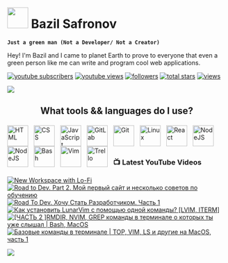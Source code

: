 # <img src="https://www.svgrepo.com/show/285222/alien.svg" height="48"> Bazil Safronov

**`Just a green man (Not a Developer/ Not a Creator)`**

Hey! I'm Bazil and I came to planet Earth to prove to everyone that even a green person like me can write and program cool web applications. 

   <p align="left">
      <a href="https://www.youtube.com/@bazil_s?sub_confirmation=1">
         <img alt="youtube subscribers" title="Subscribe to my YouTube channel" src="https://custom-icon-badges.demolab.com/youtube/channel/subscribers/UC_YqmN7PCpCFp2WXhQ_bPZw?color=%23E05D44&label=SUBSCRIBE&logo=video&logoColor=white&style=for-the-badge&labelColor=CE4630"/></a> 
      <a href="https://www.youtube.com/@bazil_s">
         <img alt="youtube views" title="YouTube views" src="https://custom-icon-badges.demolab.com/youtube/channel/views/UC_YqmN7PCpCFp2WXhQ_bPZw?color=%23E1AD0E&logo=eye&logoColor=white&style=for-the-badge&labelColor=C79600"/></a> 
      <a href="https://github.com/bazilsafronov?tab=followers">
         <img alt="followers" title="Follow me on Github" src="https://custom-icon-badges.demolab.com/github/followers/bazilsafronov?color=236ad3&labelColor=1155ba&style=for-the-badge&logo=person-add&label=Follow&logoColor=white"/></a>
      <a href="https://github.com/bazilsafronov?tab=repositories&sort=stargazers">
         <img alt="total stars" title="Total stars on GitHub" src="https://custom-icon-badges.demolab.com/github/stars/bazilsafronov?color=55960c&style=for-the-badge&labelColor=488207&logo=star"/></a>
   <a href="https://github.com/bazilsafronov">
    <img alt="views" title="GitHub profile views" src="https://freshidea.com/jonah/app/DenverCoder1-profile-views"/></a>
   </p>
   <img src="https://readme-typing-svg.demolab.com/?lines=Subscribe%20to%20me%20in%20social%20network;&font=Roboto%20Code&center=true&width=440&height=45&color=8a5cf7&vCenter=true&pause=2000&size=22"/></a>

## <p align="center">What tools && languages do I use?</p>
<img align="left" alt="HTML" width="48px" style="padding-right:10px;" src="https://cdn.jsdelivr.net/gh/devicons/devicon/icons/html5/html5-plain.svg" />
<img align="left" alt="CSS" width="48px" style="padding-right:10px;" src="https://cdn.jsdelivr.net/gh/devicons/devicon/icons/css3/css3-plain.svg" />
<img align="left" alt="JavaScript" width="48px" style="padding-right:10px;" src="https://cdn.jsdelivr.net/gh/devicons/devicon/icons/javascript/javascript-plain.svg" />
<img align="left" alt="GitLab" width="48px" style="padding-right:10px;" src="https://cdn.jsdelivr.net/gh/devicons/devicon/icons/gitlab/gitlab-original-wordmark.svg"/>

<img align="left" alt="Git" width="48px" style="padding-right:10px;" src="https://cdn.jsdelivr.net/gh/devicons/devicon/icons/git/git-original.svg" />
<img align="left" alt="Linux" width="48px" style="padding-right:10px;" src="https://cdn.jsdelivr.net/gh/devicons/devicon/icons/linux/linux-original.svg" />

<img align="left" alt="React" width="48px" style="padding-right:10px;" src="https://cdn.jsdelivr.net/gh/devicons/devicon/icons/react/react-original.svg" />
<img align="left" alt="NodeJS" width="48px" style="padding-right:10px;" src="https://cdn.jsdelivr.net/gh/devicons/devicon/icons/nodejs/nodejs-original.svg" />
<img align="left" alt="NodeJS" width="48px" style="padding-right:10px;" src="https://cdn.jsdelivr.net/gh/devicons/devicon/icons/bootstrap/bootstrap-original.svg" />
<img align="left" alt="Bash" width="48px" style="padding-right:10px;" src="https://cdn.jsdelivr.net/gh/devicons/devicon/icons/bash/bash-original.svg" />
<img align="left" alt="Vim" width="48px" style="padding-right:10px;" src="https://cdn.jsdelivr.net/gh/devicons/devicon/icons/vim/vim-original.svg" />
<img align="left" alt="Trello" width="48px" style="padding-right:10px;" src="https://cdn.jsdelivr.net/gh/devicons/devicon/icons/trello/trello-plain-wordmark.svg" /><br><br><br>

### 📺 Latest YouTube Videos
<!-- BEGIN YOUTUBE-CARDS -->
[![New Workspace with Lo-Fi](https://ytcards.demolab.com/?id=coQl2yQ2s-A&title=New+Workspace+with+Lo-Fi&lang=en&timestamp=1673566468&background_color=%230d1117&title_color=%23ffffff&stats_color=%23dedede&width=250 "New Workspace with Lo-Fi")](https://www.youtube.com/watch?v=coQl2yQ2s-A)
[![Road to Dev. Part 2. Мой первый сайт и несколько советов по обучению](https://ytcards.demolab.com/?id=HmuR9okeI0M&title=Road+to+Dev.+Part+2.+%D0%9C%D0%BE%D0%B9+%D0%BF%D0%B5%D1%80%D0%B2%D1%8B%D0%B9+%D1%81%D0%B0%D0%B9%D1%82+%D0%B8+%D0%BD%D0%B5%D1%81%D0%BA%D0%BE%D0%BB%D1%8C%D0%BA%D0%BE+%D1%81%D0%BE%D0%B2%D0%B5%D1%82%D0%BE%D0%B2+%D0%BF%D0%BE+%D0%BE%D0%B1%D1%83%D1%87%D0%B5%D0%BD%D0%B8%D1%8E&lang=en&timestamp=1658057097&background_color=%230d1117&title_color=%23ffffff&stats_color=%23dedede&width=250 "Road to Dev. Part 2. Мой первый сайт и несколько советов по обучению")](https://www.youtube.com/watch?v=HmuR9okeI0M)
[![Road To Dev. Хочу Стать Разработчиком. Часть 1](https://ytcards.demolab.com/?id=u6T2-bO2fCU&title=Road+To+Dev.+%D0%A5%D0%BE%D1%87%D1%83+%D0%A1%D1%82%D0%B0%D1%82%D1%8C+%D0%A0%D0%B0%D0%B7%D1%80%D0%B0%D0%B1%D0%BE%D1%82%D1%87%D0%B8%D0%BA%D0%BE%D0%BC.+%D0%A7%D0%B0%D1%81%D1%82%D1%8C+1&lang=en&timestamp=1652098133&background_color=%230d1117&title_color=%23ffffff&stats_color=%23dedede&width=250 "Road To Dev. Хочу Стать Разработчиком. Часть 1")](https://www.youtube.com/watch?v=u6T2-bO2fCU)
[![Как установить LunarVim с помощью одной команды? [LVIM, ITERM]](https://ytcards.demolab.com/?id=L8kEju4PlSo&title=%D0%9A%D0%B0%D0%BA+%D1%83%D1%81%D1%82%D0%B0%D0%BD%D0%BE%D0%B2%D0%B8%D1%82%D1%8C+LunarVim+%D1%81+%D0%BF%D0%BE%D0%BC%D0%BE%D1%89%D1%8C%D1%8E+%D0%BE%D0%B4%D0%BD%D0%BE%D0%B9+%D0%BA%D0%BE%D0%BC%D0%B0%D0%BD%D0%B4%D1%8B%3F+%5BLVIM%2C+ITERM%5D&lang=en&timestamp=1645266693&background_color=%230d1117&title_color=%23ffffff&stats_color=%23dedede&width=250 "Как установить LunarVim с помощью одной команды? [LVIM, ITERM]")](https://www.youtube.com/watch?v=L8kEju4PlSo)
[![[ЧАСТЬ 2 ]RMDIR, NVIM, GREP команды в терминале о которых ты уже слышал | Bash, MacOS](https://ytcards.demolab.com/?id=XVPm3FFitXA&title=%5B%D0%A7%D0%90%D0%A1%D0%A2%D0%AC+2+%5DRMDIR%2C+NVIM%2C+GREP+%D0%BA%D0%BE%D0%BC%D0%B0%D0%BD%D0%B4%D1%8B+%D0%B2+%D1%82%D0%B5%D1%80%D0%BC%D0%B8%D0%BD%D0%B0%D0%BB%D0%B5+%D0%BE+%D0%BA%D0%BE%D1%82%D0%BE%D1%80%D1%8B%D1%85+%D1%82%D1%8B+%D1%83%D0%B6%D0%B5+%D1%81%D0%BB%D1%8B%D1%88%D0%B0%D0%BB+%7C+Bash%2C+MacOS&lang=en&timestamp=1643534302&background_color=%230d1117&title_color=%23ffffff&stats_color=%23dedede&width=250 "[ЧАСТЬ 2 ]RMDIR, NVIM, GREP команды в терминале о которых ты уже слышал | Bash, MacOS")](https://www.youtube.com/watch?v=XVPm3FFitXA)
[![Базовые команды в терминале | TOP, VIM, LS и другие на MacOS, часть 1](https://ytcards.demolab.com/?id=YZumuLDj244&title=%D0%91%D0%B0%D0%B7%D0%BE%D0%B2%D1%8B%D0%B5+%D0%BA%D0%BE%D0%BC%D0%B0%D0%BD%D0%B4%D1%8B+%D0%B2+%D1%82%D0%B5%D1%80%D0%BC%D0%B8%D0%BD%D0%B0%D0%BB%D0%B5+%7C+TOP%2C+VIM%2C+LS+%D0%B8+%D0%B4%D1%80%D1%83%D0%B3%D0%B8%D0%B5+%D0%BD%D0%B0+MacOS%2C+%D1%87%D0%B0%D1%81%D1%82%D1%8C+1&lang=en&timestamp=1643223062&background_color=%230d1117&title_color=%23ffffff&stats_color=%23dedede&width=250 "Базовые команды в терминале | TOP, VIM, LS и другие на MacOS, часть 1")](https://www.youtube.com/watch?v=YZumuLDj244)
<!-- END YOUTUBE-CARDS -->
[<img src="https://custom-icon-badges.demolab.com/badge/-Subscribe%20For%20More-red?style=for-the-badge&logo=video&logoColor=white"/>](https://www.youtube.com/@bazil_s?sub_confirmation=1)
